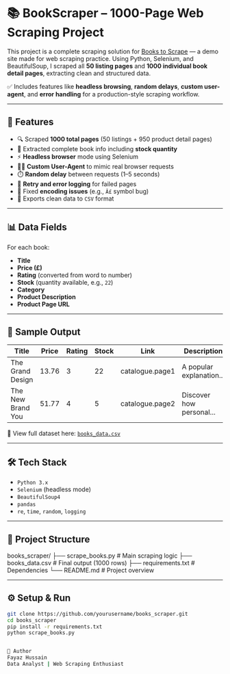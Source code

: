 # 📚 BookScraper – 1000-Page Web Scraping Project

This project is a complete scraping solution for [Books to Scrape](https://books.toscrape.com) — a demo site made for web scraping practice. Using Python, Selenium, and BeautifulSoup, I scraped all **50 listing pages** and **1000 individual book detail pages**, extracting clean and structured data.

✅ Includes features like **headless browsing**, **random delays**, **custom user-agent**, and **error handling** for a production-style scraping workflow.

---

## 🚀 Features

- 🔍 Scraped **1000 total pages** (50 listings + 950 product detail pages)
- 🧠 Extracted complete book info including **stock quantity**
- ⚡ **Headless browser** mode using Selenium
- 🕵️‍♂️ **Custom User-Agent** to mimic real browser requests
- ⏱️ **Random delay** between requests (1–5 seconds)
- 🛑 **Retry and error logging** for failed pages
- 🧼 Fixed **encoding issues** (e.g., `Â£` symbol bug)
- 📁 Exports clean data to `CSV` format

---

## 📊 Data Fields

For each book:

- **Title**
- **Price (£)**
- **Rating** (converted from word to number)
- **Stock** (quantity available, e.g., `22`)
- **Category**
- **Product Description**
- **Product Page URL**

---

## 🧪 Sample Output

| Title                     | Price | Rating | Stock | Link            |  Description              |
|---------------------------|-------|--------|-------|-----------------|---------------------------|
| The Grand Design          | 13.76 | 3      | 22    | catalogue.page1 | A popular explanation...  |
| The New Brand You         | 51.77 | 4      | 5     | catalogue.page2 | Discover how personal...  |

🔗 View full dataset here: [`books_data.csv`](./books_data.csv)

---

## 🛠️ Tech Stack

- `Python 3.x`
- `Selenium` (headless mode)
- `BeautifulSoup4`
- `pandas`
- `re`, `time`, `random`, `logging`

---

## 📂 Project Structure

books_scraper/
├── scrape_books.py # Main scraping logic
├── books_data.csv # Final output (1000 rows)
├── requirements.txt # Dependencies
└── README.md # Project overview


---

## ⚙️ Setup & Run

```bash
git clone https://github.com/yourusername/books_scraper.git
cd books_scraper
pip install -r requirements.txt
python scrape_books.py


👤 Author
Fayaz Hussain
Data Analyst | Web Scraping Enthusiast

